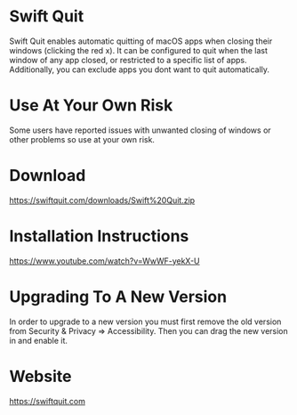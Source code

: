 # Swift Quit
Swift Quit enables automatic quitting of macOS apps when closing their windows (clicking the red x). It can be configured to quit when the last window of any app closed, or restricted to a specific list of apps. Additionally, you can exclude apps you dont want to quit automatically.

# Use At Your Own Risk
Some users have reported issues with unwanted closing of windows or other problems so use at your own risk.

# Download
https://swiftquit.com/downloads/Swift%20Quit.zip

# Installation Instructions
https://www.youtube.com/watch?v=WwWF-yekX-U

# Upgrading To A New Version
In order to upgrade to a new version you must first remove the old version from Security & Privacy => Accessibility.  Then you can drag the new version in and enable it.

# Website
https://swiftquit.com
